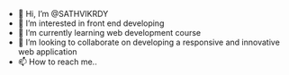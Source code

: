 - 👋 Hi, I’m @SATHVIKRDY
- 👀 I’m interested in front end developing
- 🌱 I’m currently learning web development course
- 💞️ I’m looking to collaborate on developing a responsive and innovative web application
- 📫 How to reach me..

<!---
SATHVIKRDY/SATHVIKRDY is a ✨ special ✨ repository because its `README.md` (this file) appears on your GitHub profile.
You can click the Preview link to take a look at your changes.
--->
